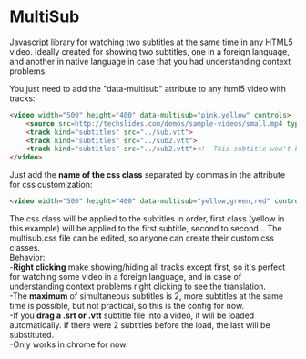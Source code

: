 # MultiSub
Javascript library for watching two subtitles at the same time in any HTML5 video. Ideally created for showing two subtitles, one
in a foreign language, and another in native language in case that you had understanding context problems.

You just need to add the "data-multisub" attribute to any html5 video with tracks:
```Html
<video width="500" height="400" data-multisub="pink,yellow" controls>
    <source src=http://techslides.com/demos/sample-videos/small.mp4 type=video/mp4>
    <track kind="subtitles" src="../sub.vtt">
    <track kind="subtitles" src="../sub2.vtt">
    <track kind="subtitles" src="../sub2.vtt"><!--This subtitle won't be load (max=2)-->
</video>
  ```
Just add the <b>name of the css class</b> separated by commas in the attribute for css customization:
```Html
<video width="500" height="400" data-multisub="yellow,green,red" controls>
  ```
The css class will be applied to the subtitles in order, first class (yellow in this example) will be applied to the first subtitle, second to second...
The multisub.css file can be edited, so anyone can create their custom css classes.<br>
Behavior:<br>
  -<b>Right clicking</b> make showing/hiding all tracks except first, so it's perfect for watching some video in a foreign language, and in case of understanding context problems right clicking to see the translation.<br>
  -The <b>maximum</b> of simultaneous subtitles is 2, more subtitles at the same time is possible, but not practical, so this is the config for now.<br>
  -If you <b>drag a .srt or .vtt</b> subtitle file into a video, it will be loaded automatically. If there were 2 subtitles before the load, the last will be substituted.<br>
  -Only works in chrome for now.
